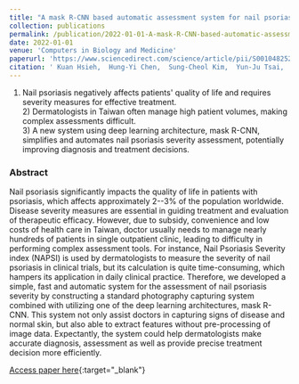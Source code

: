```yaml
---
title: "A mask R-CNN based automatic assessment system for nail psoriasis severity"
collection: publications
permalink: /publication/2022-01-01-A-mask-R-CNN-based-automatic-assessment-system-for-nail-psoriasis-severity
date: 2022-01-01
venue: 'Computers in Biology and Medicine'
paperurl: 'https://www.sciencedirect.com/science/article/pii/S0010482522000920'
citation: ' Kuan Hsieh,  Hung-Yi Chen,  Sung-Cheol Kim,  Yun-Ju Tsai,  Hsien-Yi Chiu,  Guan-Yu Chen, &quot;A mask R-CNN based automatic assessment system for nail psoriasis severity.&quot; Computers in Biology and Medicine, 2022.'
---
```

1) Nail psoriasis negatively affects patients&apos; quality of life and requires severity measures for effective treatment. <br> 2) Dermatologists in Taiwan often manage high patient volumes, making complex assessments difficult.<br> 3) A new system using deep learning architecture, mask R-CNN, simplifies and automates nail psoriasis severity assessment, potentially improving diagnosis and treatment decisions.<br>

### Abstract

Nail psoriasis significantly impacts the quality of life in patients with psoriasis, which affects approximately 2--3% of the population worldwide. Disease severity measures are essential in guiding treatment and evaluation of therapeutic efficacy. However, due to subsidy, convenience and low costs of health care in Taiwan, doctor usually needs to manage nearly hundreds of patients in single outpatient clinic, leading to difficulty in performing complex assessment tools. For instance, Nail Psoriasis Severity index (NAPSI) is used by dermatologists to measure the severity of nail psoriasis in clinical trials, but its calculation is quite time-consuming, which hampers its application in daily clinical practice. Therefore, we developed a simple, fast and automatic system for the assessment of nail psoriasis severity by constructing a standard photography capturing system combined with utilizing one of the deep learning architectures, mask R-CNN. This system not only assist doctors in capturing signs of disease and normal skin, but also able to extract features without pre-processing of image data. Expectantly, the system could help dermatologists make accurate diagnosis, assessment as well as provide precise treatment decision more efficiently.

[Access paper here](https://www.sciencedirect.com/science/article/pii/S0010482522000920){:target="_blank"}
